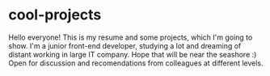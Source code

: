 # cool-projects
Hello everyone!
This is my resume and some projects, which I'm going to show.
I'm a junior front-end developer, studying a lot and dreaming of distant working in large IT company. Hope that will be near the seashore :)
Open for discussion and recomendations from colleagues at different levels.
